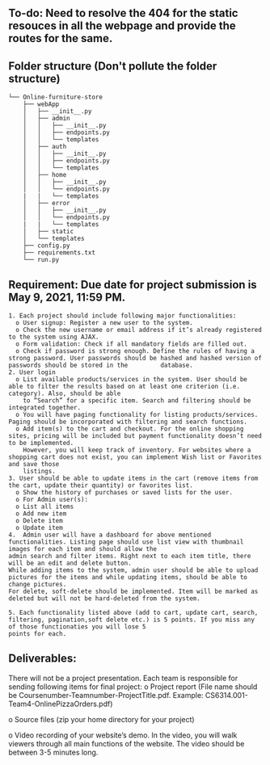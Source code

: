 ## To-do: Need to resolve the 404 for the static resouces in all the webpage and provide the routes for the same.

## Folder structure (Don't pollute the folder structure)
```
└── Online-furniture-store
    ├── webApp
    │   ├── __init__.py
    │   ├── admin
    │   │   ├── __init__.py
    │   │   ├── endpoints.py
    │   │   └── templates
    │   ├── auth
    │   │   ├── __init__.py
    │   │   ├── endpoints.py
    │   │   └── templates
    │   ├── home
    │   │   ├── __init__.py
    │   │   └── endpoints.py
    |   |   └── templates
    │   ├── error
    │   │   ├── __init__.py
    │   │   └── endpoints.py
    |   |   └── templates
    │   ├── static
    │   └── templates
    ├── config.py
    ├── requirements.txt
    └── run.py
```
## Requirement: Due date for project submission is May 9, 2021, 11:59 PM.
```
1. Each project should include following major functionalities:
  o User signup: Register a new user to the system.
  o Check the new username or email address if it’s already registered to the system using AJAX.
  o Form validation: Check if all mandatory fields are filled out.
  o Check if password is strong enough. Define the rules of having a strong password. User passwords should be hashed and hashed version of passwords should be stored in the         database.
2. User login
  o List available products/services in the system. User should be able to filter the results based on at least one criterion (i.e. category). Also, should be able
    to “Search” for a specific item. Search and filtering should be integrated together.
  o You will have paging functionality for listing products/services. Paging should be incorporated with filtering and search functions.
  o Add item(s) to the cart and checkout. For the online shopping sites, pricing will be included but payment functionality doesn’t need to be implemented.
    However, you will keep track of inventory. For websites where a shopping cart does not exist, you can implement Wish list or Favorites and save those
    listings.
3. User should be able to update items in the cart (remove items from the cart, update their quantity) or favorites list.
  o Show the history of purchases or saved lists for the user.
  o For Admin user(s):
  o List all items
  o Add new item
  o Delete item
  o Update item
4.  Admin user will have a dashboard for above mentioned functionalities. Listing page should use list view with thumbnail images for each item and should allow the
admin search and filter items. Right next to each item title, there will be an edit and delete button.
While adding items to the system, admin user should be able to upload pictures for the items and while updating items, should be able to change pictures.
For delete, soft-delete should be implemented. Item will be marked as deleted but will not be hard-deleted from the system.

5. Each functionality listed above (add to cart, update cart, search, filtering, pagination,soft delete etc.) is 5 points. If you miss any of those functionaties you will lose 5
points for each.
```

## Deliverables:
There will not be a project presentation.
Each team is responsible for sending following items for final project:
o Project report (File name should be Coursenumber-Teamnumber-ProjectTitle.pdf. Example: CS6314.001-Team4-OnlinePizzaOrders.pdf)

o Source files (zip your home directory for your project)

o Video recording of your website’s demo. In the video, you will walk viewers through all main functions of the website. The video should be between 3-5
  minutes long.
